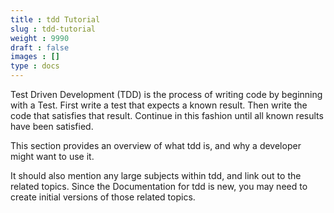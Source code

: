 ```yaml
---
title : tdd Tutorial
slug : tdd-tutorial
weight : 9990
draft : false
images : []
type : docs
---
```


Test Driven Development (TDD) is the process of writing code by beginning with a Test. First write a test that expects a known result. Then write the code that satisfies that result. Continue in this fashion until all known results have been satisfied.

This section provides an overview of what tdd is, and why a developer might want to use it.

It should also mention any large subjects within tdd, and link out to the related topics.  Since the Documentation for tdd is new, you may need to create initial versions of those related topics.

